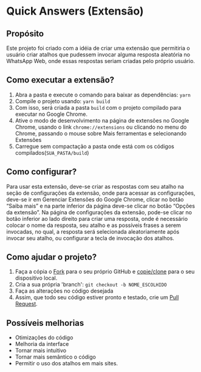 # Quick Answers (Extensão)

## Propósito

Este projeto foi criado com a idéia de criar uma extensão que permitiria o usuário criar atalhos que pudessem invocar alguma resposta aleatória no WhatsApp Web, onde essas respostas seriam criadas pelo próprio usuário.

## Como executar a extensão?

1. Abra a pasta e execute o comando para baixar as dependências:
   `yarn`
2. Compile o projeto usando:
   `yarn build`
3. Com isso, será criada a pasta `build` com o projeto compilado para executar no Google Chrome.
4. Ative o modo de desenvolvimento na página de extensões no Google Chrome, usando o link `chrome://extensions` ou clicando no menu do Chrome, passando o mouse sobre Mais ferramentas e selecionando Extensões
5. Carregue sem compactação a pasta onde está com os códigos compilados(`SUA_PASTA/build`)

## Como configurar?

Para usar esta extensão, deve-se criar as respostas com seu atalho na seção de configurações da extensão, onde para acessar as configurações, deve-se ir em Gerenciar Extensões do Google Chrome, clicar no botão “Saiba mais” e na parte inferior da página deve-se clicar no botão “Opções da extensão”.
Na página de configurações da extensão, pode-se clicar no botão inferior ao lado direito para criar uma resposta, onde é necessário colocar o nome da resposta, seu atalho e as possíveis frases a serem invocadas, no qual, a resposta será selecionada aleatoriamente após invocar seu atalho, ou configurar a tecla de invocação dos atalhos.

## Como ajudar o projeto?

1. Faça a cópia o [Fork](https://help.github.com/articles/fork-a-repo/) para o seu próprio GitHub e [copie/clone](https://help.github.com/articles/cloning-a-repository/) para o seu dispositivo local.
2. Cria a sua própria 'branch': `git checkout -b NOME_ESCOLHIDO`
3. Faça as alterações no código desejada
4. Assim, que todo seu código estiver pronto e testado, crie um [Pull Request](https://docs.github.com/en/pull-requests/collaborating-with-pull-requests/proposing-changes-to-your-work-with-pull-requests/creating-a-pull-request).

## Possíveis melhorias

- Otimizações do código
- Melhoria da interface
- Tornar mais intuitivo
- Tornar mais semântico o código
- Permitir o uso dos atalhos em mais sites.
